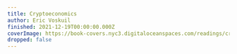 ```yaml
---
title: Cryptoeconomics
author: Eric Voskuil
finished: 2021-12-19T00:00:00.000Z
coverImage: https://book-covers.nyc3.digitaloceanspaces.com/readings/cryptoeconomics-01.jpg
dropped: false
---
```



